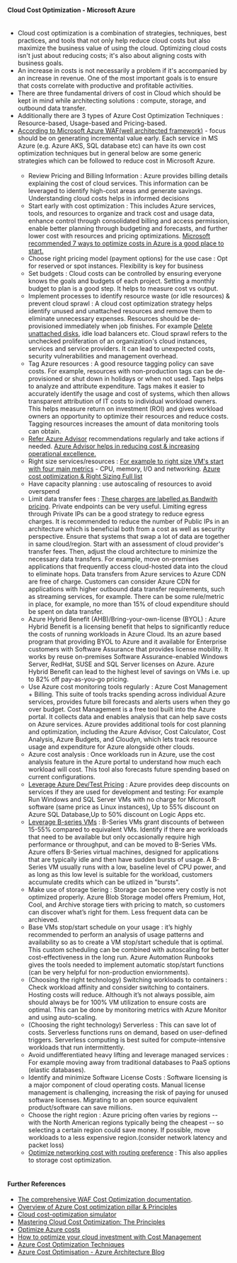 #### Cloud Cost Optimization - Microsoft Azure <br/><br/>
* Cloud cost optimization is a combination of strategies, techniques, best practices, and tools that not only help reduce cloud costs but also maximize the business value of using the cloud. Optimizing cloud costs isn't just about reducing costs; it's also about aligning costs with business goals. 
* An increase in costs is not necessarily a problem if it's accompanied by an increase in revenue. One of the most important goals is to ensure that costs correlate with productive and profitable activities.<br/>
* There are three fundamental drivers of cost in Cloud which should be kept in mind while architecting solutions : compute, storage, and outbound data transfer. <br/>
* Additionally there are 3 types of Azure Cost Optimization Techniques : Resource-based, Usage-based and Pricing-based. <br/>
* [According to Microsoft Azure WAF(well architected framework)](https://learn.microsoft.com/en-us/azure/architecture/framework/#cost-optimization) - focus should be on generating incremental value early. Each service in MS Azure (e.g. Azure AKS, SQL database etc) can have its own cost optimization techniques but in general below are some generic strategies which can be followed to reduce cost in Microsoft Azure. <br/><br/>
  * Review Pricing and Billing Information : Azure provides billing details explaining the cost of cloud services. This information can be leveraged to identify high-cost areas and generate savings. Understanding cloud costs helps in informed decisions <br/>
  * Start early with cost optimization : This includes Azure services, tools, and resources to organize and track cost and usage data, enhance control through consolidated billing and access permission, enable better planning through budgeting and forecasts, and further lower cost with resources and pricing optimizations. [Microsoft recommended 7 ways to optimize costs in Azure is a good place to start.](https://azure.microsoft.com/en-us/solutions/cost-optimization/#ways-to-optimize) <br/>
  * Choose right pricing model (payment options) for the use case : Opt for reserved or spot instances. Flexibility is key for business <br/>
  * Set budgets : Cloud costs can be controlled by ensuring everyone knows the goals and budgets of each project. Setting a monthly budget to plan is a good step. It helps to measure cost vs output. <br/>
  * Implement processes to identify resource waste (or idle resources) & prevent cloud sprawl : A cloud cost optimization strategy helps identify unused and unattached resources and remove them to eliminate unnecessary expenses. Resources should be de-provisioned immediately when job finishes. For example [Delete unattached disks](https://learn.microsoft.com/en-us/azure/virtual-machines/windows/find-unattached-disks), idle load balancers etc. Cloud sprawl refers to the unchecked proliferation of an organization's cloud instances, services and service providers. It can lead to unexpected costs, security vulnerabilities and management overhead. <br/>
  * Tag Azure resources : A good resource tagging policy can save costs. For example, resources with non-production tags can be de-provisioned or shut down in holidays or when not used. Tags helps to analyze and attribute expenditure. Tags makes it easier to accurately identify the usage and cost of systems, which then allows transparent attribution of IT costs to individual workload owners. This helps measure return on investment (ROI) and gives workload owners an opportunity to optimize their resources and reduce costs. Tagging resources increases the amount of data monitoring tools can obtain.<br/>
  * [Refer Azure Advisor](https://azure.microsoft.com/en-us/products/advisor/#features) recommendations regularly and take actions if needed. [Azure Advisor helps in reducing cost & increasing operational excellence.](https://learn.microsoft.com/en-us/azure/advisor/advisor-overview)  <br/>
  * Right size services/resources : [For example to right size VM's start with four main metrics](https://learn.microsoft.com/en-us/azure/advisor/advisor-cost-recommendations) - CPU, memory, I/O and networking. [Azure cost optimization & Right Sizing Full list](https://learn.microsoft.com/en-us/azure/advisor/advisor-reference-cost-recommendations)<br/>
  * Have capacity planning : use autoscaling of resources to avoid overspend <br/>
  * Limit data transfer fees : [These charges are labelled as Bandwith pricing](https://azure.microsoft.com/en-in/pricing/details/bandwidth/). Private endpoints can be very useful. Limiting egress through Private IPs can be a good strategy to reduce egress charges. It is recommended to reduce the number of Public IPs in an architecture which is beneficial both from a cost as well as security perspective. Ensure that systems that swap a lot of data are together in same cloud/region. Start with an assessment of cloud provider's transfer fees. Then, adjust the cloud architecture to minimize the necessary data transfers. For example, move on-premises applications that frequently access cloud-hosted data into the cloud to eliminate hops. Data transfers from Azure services to Azure CDN are free of charge. Customers can consider Azure CDN for applications with higher outbound data transfer requirements, such as streaming services, for example. There can be some rule/metric in place, for example, no more than 15% of cloud expenditure should be spent on data transfer.<br/>
  * Azure Hybrid Benefit (AHB)/Bring-your-own-license (BYOL) : Azure Hybrid Benefit is a licensing benefit that helps to significantly reduce the costs of running workloads in Azure Cloud. Its an azure based program that providing BYOL to Azure and it available for Enterprise customers with Software Assurance that provides license mobility. It works by reuse on-premises Software Assurance-enabled Windows Server, RedHat, SUSE and SQL Server licenses on Azure. Azure Hybrid Benefit can lead to the highest level of savings on VMs i.e. up to 82% off pay-as-you-go pricing. <br/>
  * Use Azure cost monitoring tools regularly : Azure Cost Management + Billing. This suite of tools tracks spending across individual Azure services, provides future bill forecasts and alerts users when they go over budget. Cost Management is a free tool built into the Azure portal. It collects data and enables analysis that can help save costs on Azure services. Azure provides additional tools for cost planning and optimization, including the Azure Advisor, Cost Calculator, Cost Analysis, Azure Budgets, and Cloudyn, which lets track resource usage and expenditure for Azure alongside other clouds. <br/>
  * Azure cost analysis : Once workloads run in Azure, use the cost analysis feature in the Azure portal to understand how much each workload will cost. This tool also forecasts future spending based on current configurations.<br/>
  * [Leverage Azure Dev/Test Pricing](https://azure.microsoft.com/en-us/pricing/dev-test/) :  Azure provides deep discounts on services if they are used for development and testing: For example Run Windows and SQL Server VMs with no charge for Microsoft software (same price as Linux instances), Up to 55% discount on Azure SQL Database,Up to 50% discount on Logic Apps etc. <br/>
  * [Leverage B-series VMs](https://learn.microsoft.com/en-us/azure/virtual-machines/sizes-b-series-burstable) : B-Series VMs grant discounts of between 15-55% compared to equivalent VMs. Identify if there are workloads that need to be available but only occasionally require high performance or throughput, and can be moved  to B-Series VMs. Azure offers B-Series virtual machines, designed for applications that are typically idle and then have sudden bursts of usage. A B-Series VM usually runs with a low, baseline level of CPU power, and as long as this low level is suitable for the workload, customers accumulate credits which can be utlized in "bursts".  <br/>
  * Make use of storage tiering : Storage can become very costly is not optimized properly. Azure Blob Storage model offers Premium, Hot, Cool, and Archive storage tiers with pricing to match, so customers can discover what’s right for them. Less frequent data can be archieved.<br/>
  * Base VMs stop/start schedule on your usage : it’s highly recommended to perform an analysis of usage patterns and availability so as to create a VM stop/start schedule that is optimal. This custom scheduling can be combined with autoscaling for better cost-effectiveness in the long run.  Azure Automation Runbooks gives the tools needed to implement automatic stop/start functions (can be very helpful for non-production enviornments). <br/>
  * (Choosing the right technology) Switching workloads to containers : Check workload affinity and consider switching to containers. Hosting costs will reduce. Although it’s not always possible, aim should always be for 100% VM utilization to ensure costs are optimal. This can be done by monitoring metrics with Azure Monitor and using auto-scaling. <br/>
  * (Choosing the right technology) Serverless : This can save lot of costs. Serverless functions runs on demand, based on user-defined triggers. Serverless computing is best suited for compute-intensive workloads that run intermittently.<br/>
  * Avoid undifferentiated heavy lifting and leverage managed services : For example moving away from traditional databases to PaaS options (elastic databases). <br/>
  * Identify and minimize Software License Costs : Software licensing is a major component of cloud operating costs. Manual license management is challenging, increasing the risk of paying for unused software licenses. Migrating to an open source equivalent product/software can save millions. <br/>
  * Choose the right region : Azure pricing often varies by regions -- with the North American regions typically being the cheapest -- so selecting a certain region could save money. If possible, move workloads to a less expensive region.(consider network latency and packet loss)<br/>
  * [Optimize networking cost with routing preference](https://learn.microsoft.com/en-us/azure/virtual-network/ip-services/routing-preference-overview) : This also applies to storage cost optimization. <br/><br/>
  
  

#### Further References <br/>
* [The comprehensive WAF Cost Optimization documentation](https://learn.microsoft.com/en-us/azure/architecture/framework/cost/).<br/>
* [Overview of Azure Cost optimization pillar & Principles](https://learn.microsoft.com/en-us/azure/architecture/framework/cost/overview)<br/>
* [Cloud cost-optimization simulator](https://www.mckinsey.com/capabilities/mckinsey-digital/our-insights/cloud-cost-optimization-simulator#)<br/>
* [Mastering Cloud Cost Optimization: The Principles](https://www.ibm.com/cloud/blog/mastering-cloud-cost-optimization-the-principles)<br/>
* [Optimize Azure costs](https://azure.microsoft.com/en-us/solutions/cost-optimization/#tools)<br/>
* [How to optimize your cloud investment with Cost Management](https://learn.microsoft.com/en-us/azure/cost-management-billing/costs/cost-mgt-best-practices)<br/>
* [Azure Cost Optimization Techniques](https://www.linkedin.com/pulse/azure-cost-optimization-techniques-dr-rabi-prasad-padhy?trk=pulse-article_more-articles_related-content-card)<br/>
* [Azure Cost Optimisation - Azure Architecture Blog](https://techcommunity.microsoft.com/t5/azure-architecture-blog/azure-cost-optimisation/ba-p/3624817)<br/>

